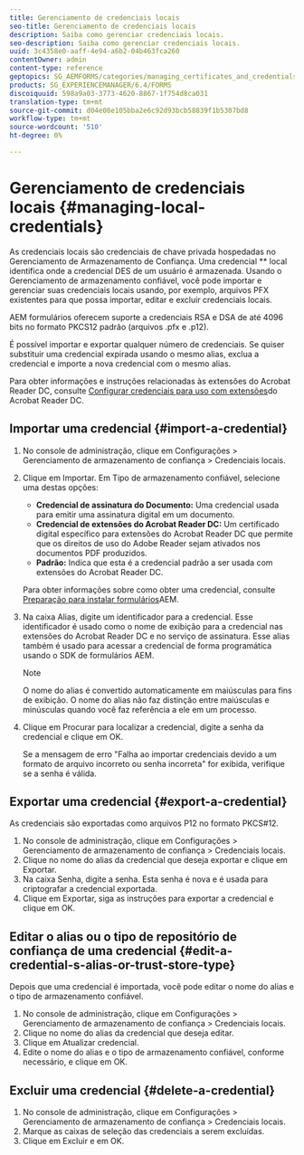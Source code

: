 ```yaml
---
title: Gerenciamento de credenciais locais
seo-title: Gerenciamento de credenciais locais
description: Saiba como gerenciar credenciais locais.
seo-description: Saiba como gerenciar credenciais locais.
uuid: 3c4358e0-aaff-4e94-a6b2-04b463fca260
contentOwner: admin
content-type: reference
geptopics: SG_AEMFORMS/categories/managing_certificates_and_credentials
products: SG_EXPERIENCEMANAGER/6.4/FORMS
discoiquuid: 598a9a03-3773-4620-8867-1f754d8ca031
translation-type: tm+mt
source-git-commit: d04e08e105bba2e6c92d93bcb58839f1b5307bd8
workflow-type: tm+mt
source-wordcount: '510'
ht-degree: 0%

---
```



# Gerenciamento de credenciais locais {#managing-local-credentials}

As credenciais locais são credenciais de chave privada hospedadas no Gerenciamento de Armazenamento de Confiança. Uma credencial ** local identifica onde a credencial DES de um usuário é armazenada. Usando o Gerenciamento de armazenamento confiável, você pode importar e gerenciar suas credenciais locais usando, por exemplo, arquivos PFX existentes para que possa importar, editar e excluir credenciais locais.

AEM formulários oferecem suporte a credenciais RSA e DSA de até 4096 bits no formato PKCS12 padrão (arquivos .pfx e .p12).

É possível importar e exportar qualquer número de credenciais. Se quiser substituir uma credencial expirada usando o mesmo alias, exclua a credencial e importe a nova credencial com o mesmo alias.

Para obter informações e instruções relacionadas às extensões do Acrobat Reader DC, consulte [Configurar credenciais para uso com extensões](/help/forms/using/admin-help/configuring-credentials-acrobat-reader-dc.md#configuring-credentials-for-use-with-acrobat-reader-dc-extensions)do Acrobat Reader DC.

## Importar uma credencial {#import-a-credential}

1. No console de administração, clique em Configurações > Gerenciamento de armazenamento de confiança > Credenciais locais.
1. Clique em Importar. Em Tipo de armazenamento confiável, selecione uma destas opções:

   * **Credencial de assinatura do Documento:** Uma credencial usada para emitir uma assinatura digital em um documento.
   * **Credencial de extensões do Acrobat Reader DC:** Um certificado digital específico para extensões do Acrobat Reader DC que permite que os direitos de uso do Adobe Reader sejam ativados nos documentos PDF produzidos.
   * **Padrão:** Indica que esta é a credencial padrão a ser usada com extensões do Acrobat Reader DC.

   Para obter informações sobre como obter uma credencial, consulte [Preparação para instalar formulários](https://www.adobe.com/go/learn_aemforms_prepareInstallsingle_63)AEM.

1. Na caixa Alias, digite um identificador para a credencial. Esse identificador é usado como o nome de exibição para a credencial nas extensões do Acrobat Reader DC e no serviço de assinatura. Esse alias também é usado para acessar a credencial de forma programática usando o SDK de formulários AEM.

   >[!NOTE]
   >
   >O nome do alias é convertido automaticamente em maiúsculas para fins de exibição. O nome do alias não faz distinção entre maiúsculas e minúsculas quando você faz referência a ele em um processo.

1. Clique em Procurar para localizar a credencial, digite a senha da credencial e clique em OK.

   Se a mensagem de erro &quot;Falha ao importar credenciais devido a um formato de arquivo incorreto ou senha incorreta&quot; for exibida, verifique se a senha é válida.

## Exportar uma credencial {#export-a-credential}

As credenciais são exportadas como arquivos P12 no formato PKCS#12.

1. No console de administração, clique em Configurações > Gerenciamento de armazenamento de confiança > Credenciais locais.
1. Clique no nome do alias da credencial que deseja exportar e clique em Exportar.
1. Na caixa Senha, digite a senha. Esta senha é nova e é usada para criptografar a credencial exportada.
1. Clique em Exportar, siga as instruções para exportar a credencial e clique em OK.

## Editar o alias ou o tipo de repositório de confiança de uma credencial {#edit-a-credential-s-alias-or-trust-store-type}

Depois que uma credencial é importada, você pode editar o nome do alias e o tipo de armazenamento confiável.

1. No console de administração, clique em Configurações > Gerenciamento de armazenamento de confiança > Credenciais locais.
1. Clique no nome do alias da credencial que deseja editar.
1. Clique em Atualizar credencial.
1. Edite o nome do alias e o tipo de armazenamento confiável, conforme necessário, e clique em OK.

## Excluir uma credencial {#delete-a-credential}

1. No console de administração, clique em Configurações > Gerenciamento de armazenamento de confiança > Credenciais locais.
1. Marque as caixas de seleção das credenciais a serem excluídas.
1. Clique em Excluir e em OK.

